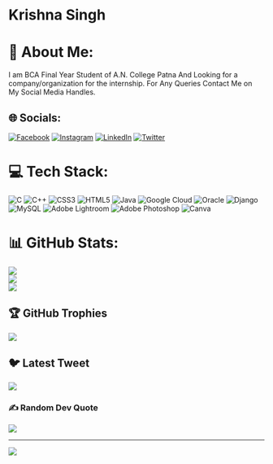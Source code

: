 # Krishna Singh
# 💫 About Me:
I am BCA Final Year Student of A.N. College Patna And Looking for a company/organization for the internship.
For Any Queries Contact Me on My Social Media Handles.


## 🌐 Socials:
[![Facebook](https://img.shields.io/badge/Facebook-%231877F2.svg?logo=Facebook&logoColor=white)](https://facebook.com/heartlessuser) [![Instagram](https://img.shields.io/badge/Instagram-%23E4405F.svg?logo=Instagram&logoColor=white)](https://instagram.com/heart_less_user) [![LinkedIn](https://img.shields.io/badge/LinkedIn-%230077B5.svg?logo=linkedin&logoColor=white)](https://linkedin.com/in/krishna-s-b8b60216b) [![Twitter](https://img.shields.io/badge/Twitter-%231DA1F2.svg?logo=Twitter&logoColor=white)](https://twitter.com/heart_less_user) 

# 💻 Tech Stack:
![C](https://img.shields.io/badge/c-%2300599C.svg?style=plastic&logo=c&logoColor=white) ![C++](https://img.shields.io/badge/c++-%2300599C.svg?style=plastic&logo=c%2B%2B&logoColor=white) ![CSS3](https://img.shields.io/badge/css3-%231572B6.svg?style=plastic&logo=css3&logoColor=white) ![HTML5](https://img.shields.io/badge/html5-%23E34F26.svg?style=plastic&logo=html5&logoColor=white) ![Java](https://img.shields.io/badge/java-%23ED8B00.svg?style=plastic&logo=java&logoColor=white) ![Google Cloud](https://img.shields.io/badge/Google%20Cloud-%234285F4.svg?style=plastic&logo=google-cloud&logoColor=white) ![Oracle](https://img.shields.io/badge/Oracle-F80000?style=plastic&logo=oracle&logoColor=white) ![Django](https://img.shields.io/badge/django-%23092E20.svg?style=plastic&logo=django&logoColor=white) ![MySQL](https://img.shields.io/badge/mysql-%2300f.svg?style=plastic&logo=mysql&logoColor=white) ![Adobe Lightroom](https://img.shields.io/badge/Adobe%20Lightroom-31A8FF.svg?style=plastic&logo=Adobe%20Lightroom&logoColor=white) ![Adobe Photoshop](https://img.shields.io/badge/adobephotoshop-%2331A8FF.svg?style=plastic&logo=adobephotoshop&logoColor=white) ![Canva](https://img.shields.io/badge/Canva-%2300C4CC.svg?style=plastic&logo=Canva&logoColor=white)
# 📊 GitHub Stats:
![](https://github-readme-stats.vercel.app/api?username=heart-less-user&theme=blueberry&hide_border=false&include_all_commits=false&count_private=false)<br/>
![](https://github-readme-streak-stats.herokuapp.com/?user=heart-less-user&theme=blueberry&hide_border=false)<br/>
![](https://github-readme-stats.vercel.app/api/top-langs/?username=heart-less-user&theme=blueberry&hide_border=false&include_all_commits=false&count_private=false&layout=compact)

## 🏆 GitHub Trophies
![](https://github-profile-trophy.vercel.app/?username=heart-less-user&theme=matrix&no-frame=false&no-bg=false&margin-w=4)

## 🐦 Latest Tweet
[![](https://gtce.itsvg.in/api?username=heart_less_user)](https://github.com/VishwaGauravIn/github-twitter-card-embed)

### ✍️ Random Dev Quote
![](https://quotes-github-readme.vercel.app/api?type=horizontal&theme=radical)

---
[![](https://visitcount.itsvg.in/api?id=heart-less-user&icon=9&color=0)](https://visitcount.itsvg.in)

